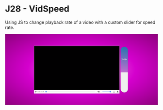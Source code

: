 # J28 - VidSpeed
  
Using JS to change playback rate of a video with a custom slider for speed rate.

![View](https://github.com/MAshrafM/JS_Vanilla_30/blob/master/28_VidSpeed/show.png)  